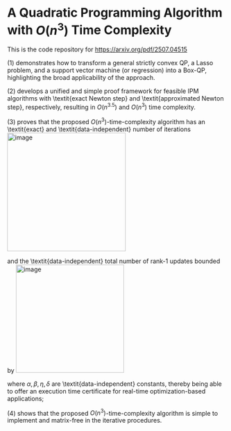# A Quadratic Programming Algorithm with $O(n^3)$ Time Complexity 
This is the code repository for https://arxiv.org/pdf/2507.04515

(1) demonstrates how to transform a general strictly convex QP, a Lasso problem, and a support vector machine (or regression) into a Box-QP, highlighting the broad applicability of the approach.

(2) develops a unified and simple proof framework for feasible IPM algorithms with \textit{exact Newton step} and \textit{approximated Newton step}, respectively, resulting in $O(n^{3.5})$ and $O(n^3)$ time complexity.

(3)  proves that the proposed $O(n^3)$-time-complexity algorithm has an \textit{exact} and \textit{data-independent} number of iterations   
<img width="273" alt="image" src="https://github.com/user-attachments/assets/13198375-3a04-4b80-a09f-74d6a28faadb" />

and the \textit{data-independent} total number of rank-1 updates bounded by
<img width="249" alt="image" src="https://github.com/user-attachments/assets/3e6f768b-e4e8-4323-9335-2954d0009aa4" />

where $\alpha,\beta,\eta,\delta$ are \textit{data-independent} constants, thereby being able to offer an execution time certificate for real-time optimization-based applications;

(4) shows that the proposed $O(n^3)$-time-complexity algorithm is simple to implement and matrix-free in the iterative procedures.

